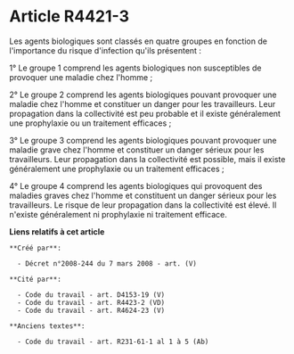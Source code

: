 # Article R4421-3

Les agents biologiques sont classés en quatre groupes en fonction de l'importance du risque d'infection qu'ils présentent :

1° Le groupe 1 comprend les agents biologiques non susceptibles de provoquer une maladie chez l'homme ;

2° Le groupe 2 comprend les agents biologiques pouvant provoquer une maladie chez l'homme et constituer un danger pour les
travailleurs. Leur propagation dans la collectivité est peu probable et il existe généralement une prophylaxie ou un
traitement efficaces ;

3° Le groupe 3 comprend les agents biologiques pouvant provoquer une maladie grave chez l'homme et constituer un danger
sérieux pour les travailleurs. Leur propagation dans la collectivité est possible, mais il existe généralement une
prophylaxie ou un traitement efficaces ;

4° Le groupe 4 comprend les agents biologiques qui provoquent des maladies graves chez l'homme et constituent un danger
sérieux pour les travailleurs. Le risque de leur propagation dans la collectivité est élevé. Il n'existe généralement ni
prophylaxie ni traitement efficace.

**Liens relatifs à cet article**

	**Créé par**:

	  - Décret n°2008-244 du 7 mars 2008 - art. (V)

	**Cité par**:

	  - Code du travail - art. D4153-19 (V)
	  - Code du travail - art. R4423-2 (VD)
	  - Code du travail - art. R4624-23 (V)

	**Anciens textes**:

	  - Code du travail - art. R231-61-1 al 1 à 5 (Ab)
